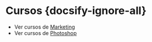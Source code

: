 # Cursos {docsify-ignore-all}

- Ver cursos de [Marketing](/cursos/marketing/)
- Ver cursos de [Photoshop](/cursos/photoshop/)
